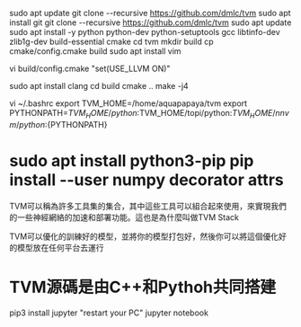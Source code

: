 sudo apt update
git clone --recursive https://github.com/dmlc/tvm
sudo apt install git
git clone --recursive https://github.com/dmlc/tvm
sudo apt update
sudo apt install -y python python-dev python-setuptools gcc libtinfo-dev zlib1g-dev build-essential cmake
cd tvm
mkdir build
cp cmake/config.cmake build
sudo apt install vim

vi build/config.cmake
"set(USE_LLVM ON)"

sudo apt install clang
cd build
cmake ..
make -j4

vi ~/.bashrc
export TVM_HOME=/home/aquapapaya/tvm
export PYTHONPATH=$TVM_HOME/python:$TVM_HOME/topi/python:$TVM_HOME/nnvm/python:${PYTHONPATH}

sudo apt install python3-pip
pip install --user numpy decorator attrs
=============================================================================================
TVM可以稱為許多工具集的集合，其中這些工具可以組合起來使用，來實現我們的一些神經網絡的加速和部署功能。這也是為什麼叫做TVM Stack

TVM可以優化的訓練好的模型，並將你的模型打包好，然後你可以將這個優化好的模型放在任何平台去運行

TVM源碼是由C++和Pythoh共同搭建
=============================================================================================
pip3 install jupyter
"restart your PC"
jupyter notebook
